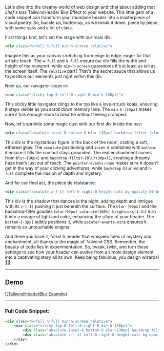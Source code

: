 Let's dive into the dreamy world of web design and chat about adding that *chef's kiss* TailwindHeader Blur Effect to your website. This little gem of a code snippet can transform your mundane header into a masterpiece of visual poetry. So, buckle up, buttercup, as we break it down, piece by piece, with some sass and a lot of class.

First things first, let's set the stage with our main div:

```html
<div class="w-full h-full min-h-screen relative">
```

Imagine this as your canvas stretching from edge to edge, eager for that artistic touch. The `w-full` and `h-full` ensure our div fills the width and height of the viewport, while `min-h-screen` guarantees it's at least as tall as the screen itself. The `relative` part? That's the secret sauce that allows us to position our elements just right within this div.

Next up, our navigator steps in:

```html
<nav class="sticky top-0 left-0 right-0 min-h-[50px]">
```

This sticky little navigator clings to the top like a love-struck koala, ensuring it stays visible as you scroll down memory lane. The `min-h-[50px]` makes sure it has enough room to breathe without feeling cramped.

Now, let's sprinkle some magic dust with our first div inside the nav:

```html
<div class="absolute inset-0 bottom-0 blur-[30px] backdrop-filter-[blur(30px)] pointer-events-none backdrop-blur-md h-full"></div>
```

This div is the mysterious figure in the back of the room, casting a soft, ethereal glow. The `absolute` positioning and `inset-0` combined with `bottom-0` ensure it fills the nav but stays grounded. The real enchantment comes from `blur-[30px]` and `backdrop-filter-[blur(30px)]`, creating a dreamy haze that's just out of reach. The `pointer-events-none` makes sure it doesn't get in the way of your clicking adventures, while `backdrop-blur-md` and `h-full` complete the illusion of depth and mystery.

And for our final act, the pièce de résistance:

```html
<div class="absolute z-[-1] left-0 right-0 height-calc bg-opacity-20 bottom-[-3px] blur-[90px] saturate-160 brightness-[1.3] backdrop-filter-[blur(90px) saturate(160%) brightness(1.3)] pointer-events-none backdrop-blur-3xl h-2"></div>
```

This div is the shadow that dances in the night, adding depth and intrigue with its `z-[-1]` pushing it just beneath the surface. The `blur-[90px]` and the backdrop-filter goodies (`blur(90px) saturate(160%) brightness(1.3)`) turn it into a mirage of light and color, enhancing the allure of your header. The `bottom-[-3px]` subtly positions it, while `pointer-events-none` ensures it remains an untouchable enigma.

And there you have it, folks! A header that whispers tales of mystery and enchantment, all thanks to the magic of Tailwind CSS. Remember, the beauty of code lies in experimentation. So, tweak, twist, and turn these settings to see how your header can evolve from a simple design element into a captivating story all its own. Keep being fabulous, you design wizards! 🎨💫

---

## Demo



[!(TailwindHeaderBlur Example)](https://github.com/Durgaprasad-Budhwani/TailwindBlurHeader/assets/993962/7f6d75ed-bdf7-4fe1-8b0d-2f541cd4e1e2)



---
### Full Code Snippet:

```html
<div class="w-full h-full min-h-screen relative">
	<nav class="sticky top-0 left-0 right-0 min-h-[50px]">
		<div class="absolute inset-0 bottom-0 blur-[30px] backdrop-filter-[blur(30px)] pointer-events-none backdrop-blur-md h-full"></div>
		<div class="absolute z-[-1] left-0 right-0 height-calc bg-opacity-20 bottom-[-3px] blur-[90px] saturate-160 brightness-[1.3] backdrop-filter-[blur(90px) saturate(160%) brightness(1.3)] pointer-events-none backdrop-blur-3xl h-2"></div>
	</nav>
</div>
```


